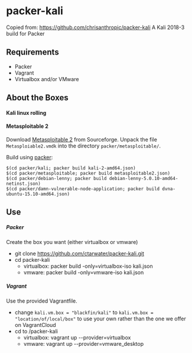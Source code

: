 # packer-kali

Copied from: https://github.com/chrisanthropic/packer-kali
A Kali 2018-3 build for Packer

## Requirements

- Packer
- Vagrant
- Virtualbox and/or VMware

## About the Boxes

#### Kali linux rolling

#### Metasploitable 2

Download [Metasploitable 2](http://sourceforge.net/projects/metasploitable/files/Metasploitable2/metasploitable-linux-2.0.0.zip/download) from Sourceforge. Unpack the file `Metasploiable2.vmdk` into the directory `packer/metasploitable/`.

Build using [packer](https://packer.io):

    $(cd packer/kali; packer build kali-2-amd64.json)
    $(cd packer/metasploitable; packer build metasploitable2.json)
    $(cd packer/debian-lenny; packer build debian-lenny-5.0.10-amd64-netinst.json)
    $(cd packer/damn-vulnerable-node-application; packer build dvna-ubuntu-15.10-amd64.json)

## Use

##### Packer

Create the box you want (either virtualbox or vmware)

- git clone https://github.com/ctarwater/packer-kali.git
- cd packer-kali
  - virtualbox: packer build -only=virtualbox-iso kali.json
  - vmware: packer build -only=vmware-iso kali.json

##### Vagrant

Use the provided Vagrantfile.

- change `kali.vm.box = "blackfin/kali"` to `kali.vm.box = "location/of/local/box"` to use your own rather than the one we offer on VagrantCloud
- cd to /packer-kali
  - virtualbox: vagrant up --provider=virtualbox
  - vmware: vagrant up --provider=vmware_desktop
